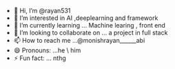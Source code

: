 - 👋 Hi, I’m @rayan531
- 👀 I’m interested in AI ,deeplearning and framework
- 🌱 I’m currently learning ... Machine learing , front end
- 💞️ I’m looking to collaborate on ... a project in full stack
- 📫 How to reach me ...@monishrayan______abi
- 😄 Pronouns: ...he \ him
- ⚡ Fun fact: ... nthg

<!---
rayan531/rayan531 is a ✨ special ✨ repository because its `README.md` (this file) appears on your GitHub profile.
You can click the Preview link to take a look at your changes.
--->
